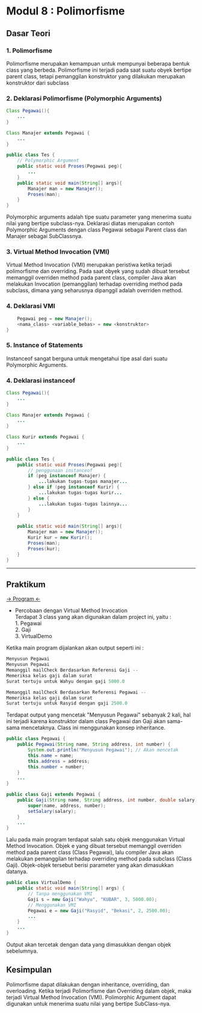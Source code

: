 # Modul 8 : Polimorfisme

## Dasar Teori

### 1. Polimorfisme
<p>Polimorfisme merupakan kemampuan untuk mempunyai beberapa bentuk class yang berbeda. Polimorfisme ini terjadi pada saat suatu obyek bertipe parent class, tetapi pemanggilan konstruktor yang dilakukan merupakan konstruktor dari subclass</p>

### 2. Deklarasi Polimorfisme (Polymorphic Arguments)

```java
Class Pegawai(){
	...
}

Class Manajer extends Pegawai {
	...
}

public class Tes {
	// Polymorphic Argument
	public static void Proses(Pegawai peg){
		...
	}
	public static void main(String[] args){
		Manajer man = new Manajer();
		Proses(man);
	}
}
```

<p>Polymorphic arguments adalah tipe suatu parameter yang menerima suatu nilai yang bertipe subclass-nya. Deklarasi diatas merupakan contoh Polymorphic Arguments dengan class Pegawai sebagai Parent class dan Manajer sebagai SubClassnya.</p>

### 3. Virtual Method Invocation (VMI)
<p>Virtual Method Invocation (VMI) merupakan peristiwa ketika terjadi polimorfisme dan overriding. Pada saat obyek yang sudah dibuat tersebut memanggil overriden method pada parent class, compiler Java akan melakukan Invocation (pemanggilan) terhadap overriding method pada subclass, dimana yang seharusnya dipanggil adalah overriden method.</p>

### 4. Deklarasi VMI

```java
	Pegawai peg = new Manajer();
	<nama_class> <variable_bebas> = new <konstruktor>
}
```

### 5. Instance of Statements
<p>Instanceof sangat berguna untuk mengetahui tipe asal dari suatu Polymorphic Arguments.</p>

### 4. Deklarasi instanceof

```java
Class Pegawai(){
	...
}

Class Manajer extends Pegawai {
	...
}

Class Kurir extends Pegawai {
	...
}

public class Tes {
	public static void Proses(Pegawai peg){
		// penggunaan instanceof
		if (peg instanceof Manajer) {
			...lakukan tugas-tugas manajer...
		} else if (peg instanceof Kurir) {
			...lakukan tugas-tugas kurir...
		} else {
			...lakukan tugas-tugas lainnya...
		}
	}
	
	public static void main(String[] args){
		Manajer man = new Manajer();
		Kurir kur = new Kurir();
		Proses(man);
		Proses(kur);
	}
}
```

<hr>

## Praktikum
[ -> Program <- ](https://github.com/HaiNyore/20104099_Rasyid-Ramadhani_S1SEA_Pemrograman2/tree/modul7/src/com/Rasyid/modul7/percobaan)

* Percobaan dengan Virtual Method Invocation<br>
Terdapat 3 class yang akan digunakan dalam project ini, yaitu :
<br>1. Pegawai
<br>2. Gaji
<br>3. VirtualDemo

<p>Ketika main program dijalankan akan output seperti ini :<p>

```java
Menyusun Pegawai
Menyusun Pegawai
Memanggil mailCheck Berdasarkan Referensi Gaji --
Memeriksa kelas gaji dalam surat
Surat tertuju untuk Wahyu dengan gaji 5000.0

Memanggil mailCheck Berdasarkan Referensi Pegawai --
Memeriksa kelas gaji dalam surat
Surat tertuju untuk Rasyid dengan gaji 2500.0
```

<p>Terdapat output yang mencetak "Menyusun Pegawai" sebanyak 2 kali, hal ini terjadi karena konstruktor dalam class Pegawai dan Gaji akan sama-sama mencetaknya. Class ini menggunakan konsep inheritance.<p>

```java
public class Pegawai {
	public Pegawai(String name, String address, int number) {
        System.out.println("Menyusun Pegawai"); // Akan mencetak
        this.name = name;
        this.address = address;
        this.number = number;
    }
	...
}

public class Gaji extends Pegawai {
	public Gaji(String name, String address, int number, double salary) {
        super(name, address, number);
        setSalary(salary);
    }
	...
}
```

<p>Lalu pada main program terdapat salah satu objek menggunakan Virtual Method Invocation. Objek e yang dibuat tersebut memanggil overriden method pada parent class (Class Pegawai), lalu compiler Java akan melakukan pemanggilan terhadap overriding method pada subclass (Class Gaji). Objek-objek tersebut berisi parameter yang akan dimasukkan datanya.<p>

```java
public class VirtualDemo {
    public static void main(String[] args) {
		// Tanpa menggunakan VMI
        Gaji s = new Gaji("Wahyu", "KUBAR", 3, 5000.00);
		// Menggunakan VMI
        Pegawai e = new Gaji("Rasyid", "Bekasi", 2, 2500.00);
		...
	}
	...
}
```

<p>Output akan tercetak dengan data yang dimasukkan dengan objek sebelumnya.<p>


## Kesimpulan
<p>Polimorfisme dapat dilakukan dengan inheritance, overriding, dan overloading. Ketika terjadi Polimorfisme dan Overriding dalam objek, maka terjadi Virtual Method Invocation (VMI). Polimorphic Argument dapat digunakan untuk menerima suatu nilai yang bertipe SubClass-nya.<p>